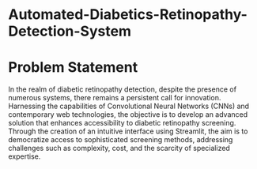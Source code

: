 # Automated-Diabetics-Retinopathy-Detection-System

# Problem Statement

In the realm of diabetic retinopathy detection, despite the presence of numerous systems, there remains a persistent call for innovation. Harnessing the capabilities of Convolutional Neural Networks (CNNs) and contemporary web technologies, the objective is to develop an advanced solution that enhances accessibility to diabetic retinopathy screening. Through the 
creation of an intuitive interface using Streamlit, the aim is to democratize access to sophisticated screening methods, addressing challenges such as complexity, cost, and the scarcity of specialized expertise.
